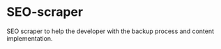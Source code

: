 # SEO-scraper
SEO scraper to help the developer  with the backup process and content implementation.
